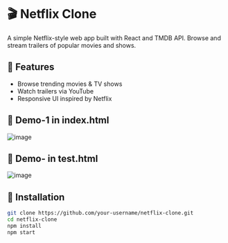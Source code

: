 # 🎬 Netflix Clone

A simple Netflix-style web app built with React and TMDB API. Browse and stream trailers of popular movies and shows.

## 🚀 Features

- Browse trending movies & TV shows
- Watch trailers via YouTube
- Responsive UI inspired by Netflix

## 📸 Demo-1 in index.html

![image](https://github.com/user-attachments/assets/9a08ec3b-4a4d-4c7d-896f-77109ddee108)

## 📸 Demo- in test.html

![image](https://github.com/user-attachments/assets/7f39d30a-4273-4b60-82f8-48f494b8395c)


## 🔧 Installation

```bash
git clone https://github.com/your-username/netflix-clone.git
cd netflix-clone
npm install
npm start
